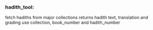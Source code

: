 ### hadith_tool:
fetch hadiths from major collections
returns hadith text, translation and grading
use collection, book_number and hadith_number